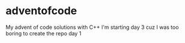 # adventofcode

My advent of code solutions with C++
I'm starting day 3 cuz I was too boring to create the repo day 1
